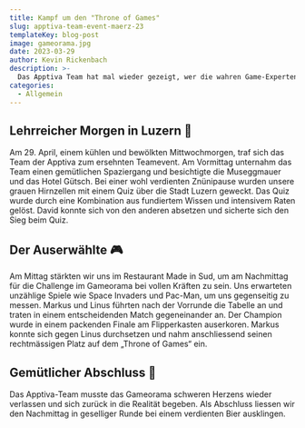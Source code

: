 ```yaml
---
title: Kampf um den "Throne of Games"
slug: apptiva-team-event-maerz-23
templateKey: blog-post
image: gameorama.jpg
date: 2023-03-29
author: Kevin Rickenbach
description: >-
  Das Apptiva Team hat mal wieder gezeigt, wer die wahren Game-Experten sind. Im Gameorama fand eine hart umkämpfte Challenge statt. Aber am Ende konnte nur einer triumphieren und seinen rechtmässigen Platz auf dem "Throne of Games" einnehmen.
categories:
  - Allgemein
---
```


## Lehrreicher Morgen in Luzern 🌇

Am 29. April, einem kühlen und bewölkten Mittwochmorgen, traf sich das Team der Apptiva zum ersehnten Teamevent. Am Vormittag unternahm das Team einen gemütlichen Spaziergang und besichtigte die Museggmauer und das Hotel Gütsch. Bei einer wohl verdienten Znünipause wurden unsere grauen Hirnzellen mit einem Quiz über die Stadt Luzern geweckt. Das Quiz wurde durch eine Kombination aus fundiertem Wissen und intensivem Raten gelöst. David konnte sich von den anderen absetzen und sicherte sich den Sieg beim Quiz.

## Der Auserwählte 🎮

Am Mittag stärkten wir uns im Restaurant Made in Sud, um am Nachmittag für die Challenge im Gameorama bei vollen Kräften zu sein. Uns erwarteten unzählige Spiele wie Space Invaders und Pac-Man, um uns gegenseitig zu messen. Markus und Linus führten nach der Vorrunde die Tabelle an und traten in einem entscheidenden Match gegeneinander an. Der Champion wurde in einem packenden Finale am Flipperkasten auserkoren. Markus konnte sich gegen Linus durchsetzen und nahm anschliessend seinen rechtmässigen Platz auf dem „Throne of Games“ ein.

## Gemütlicher Abschluss 🍻

Das Apptiva-Team musste das Gameorama schweren Herzens wieder verlassen und sich zurück in die Realität begeben. Als Abschluss liessen wir den Nachmittag in geselliger Runde bei einem verdienten Bier ausklingen.
